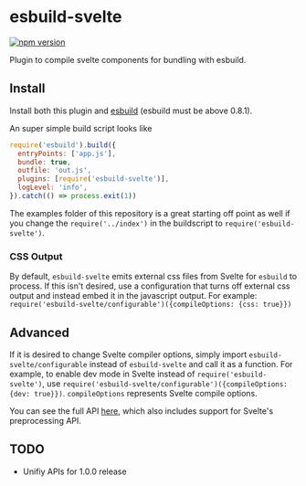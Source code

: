 # esbuild-svelte

[![npm version](https://badge.fury.io/js/esbuild-svelte.svg)](https://badge.fury.io/js/esbuild-svelte)

Plugin to compile svelte components for bundling with esbuild.

## Install

Install both this plugin and [esbuild](https://github.com/evanw/esbuild) (esbuild must be above 0.8.1). 

An super simple build script looks like
```javascript
require('esbuild').build({
  entryPoints: ['app.js'],
  bundle: true,
  outfile: 'out.js',
  plugins: [require('esbuild-svelte')],
  logLevel: 'info',
}).catch(() => process.exit(1))
```

The examples folder of this repository is a great starting off point as well if you change the `require('../index')` in the buildscript to `require('esbuild-svelte')`.

### CSS Output

By default, `esbuild-svelte` emits external css files from Svelte for `esbuild` to process. If this isn't desired, use a configuration that turns off external css output and instead embed it in the javascript output. For example: `require('esbuild-svelte/configurable')({compileOptions: {css: true}})`

## Advanced

If it is desired to change Svelte compiler options, simply import `esbuild-svelte/configurable` instead of `esbuild-svelte` and call it as a function. For example, to enable dev mode in Svelte instead of `require('esbuild-svelte')`, use `require('esbuild-svelte/configurable')({compileOptions: {dev: true}})`. `compileOptions` represents Svelte compile options.

You can see the full API [here](https://github.com/EMH333/esbuild-svelte/blob/main/configurable/index.d.ts), which also includes support for Svelte's preprocessing API.

## TODO
- Unifiy APIs for 1.0.0 release
